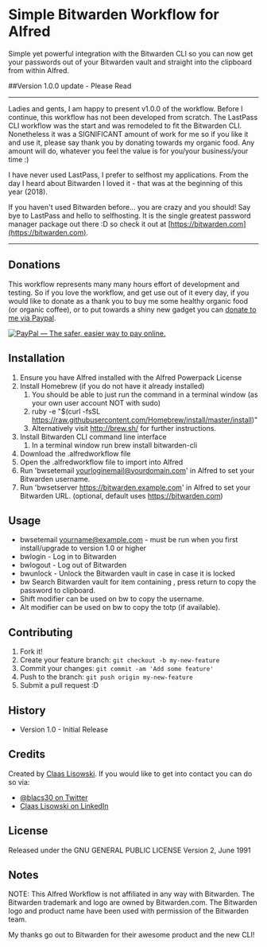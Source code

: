 # Simple Bitwarden Workflow for Alfred

Simple yet powerful integration with the Bitwarden CLI so you can now get your passwords out of your Bitwarden vault and straight into the clipboard from within Alfred.

##Version 1.0.0 update - Please Read

-----

Ladies and gents, I am happy to present v1.0.0 of the workflow. Before I continue, this workflow has not been developed from scratch. The LastPass CLI workflow was the start and was remodeled to fit the Bitwarden CLI. Nonetheless it was a SIGNIFICANT amount of work for me so if you like it and use it, please say thank you by donating towards my organic food. Any amount will do, whatever you feel the value is for you/your business/your time :)

I have never used LastPass, I prefer to selfhost my applications. From the day I heard about Bitwarden I loved it - that was at the beginning of this year (2018).

If you haven't used Bitwarden before... you are crazy and you should! Say bye to LastPass and hello to selfhosting. It is the single greatest password manager package out there :D so check it out at [https://bitwarden.com](https://bitwarden.com).

-----

## Donations
This workflow represents many many hours effort of development and testing. So if you love the workflow, and get use out of it every day, if you would like to donate as a thank you to buy me some healthy organic food (or organic coffee), or to put towards a shiny new gadget you can [donate to me via Paypal](https://www.paypal.com/cgi-bin/webscr?cmd=_s-xclick&hosted_button_id=K7BXYQ3SQ76J6). 

<a href="https://www.paypal.com/cgi-bin/webscr?cmd=_s-xclick&hosted_button_id=K7BXYQ3SQ76J6" target="_blank"><img src="https://www.paypalobjects.com/en_US/i/btn/btn_donate_SM.gif" border="0" alt="PayPal — The safer, easier way to pay online."></a>


## Installation

1. Ensure you have Alfred installed with the Alfred Powerpack License
3. Install Homebrew (if you do not have it already installed)
	1. You should be able to just run the command in a terminal window (as your own user account NOT with sudo)
	2. ruby -e "$(curl -fsSL https://raw.githubusercontent.com/Homebrew/install/master/install)"
	3. Alternatively visit http://brew.sh/ for further instructions.
4. Install Bitwarden CLI command line interface
	1. In a terminal window run
		brew install bitwarden-cli
5. Download the .alfredworkflow file
6. Open the .alfredworkflow file to import into Alfred
7. Run 'bwsetemail yourloginemail@yourdomain.com' in Alfred to set your Bitwarden username.
8. Run 'bwsetserver https://bitwarden.example.com' in Alfred to set your Bitwarden URL. (optional, default uses https://bitwarden.com)

## Usage

* bwsetemail yourname@example.com - must be run when you first install/upgrade to version 1.0 or higher
* bwlogin - Log in to Bitwarden
* bwlogout - Log out of Bitwarden
* bwunlock - Unlock the Bitwarden vault in case in case it is locked
* bw <query> Search Bitwarden vault for item containing <query>, press return to copy the password to clipboard.
* Shift modifier can be used on bw <query> to copy the username.
* Alt modifier can be used on bw <query> to copy the totp (if available).

## Contributing

1. Fork it!
2. Create your feature branch: `git checkout -b my-new-feature`
3. Commit your changes: `git commit -am 'Add some feature'`
4. Push to the branch: `git push origin my-new-feature`
5. Submit a pull request :D

## History

* Version 1.0 - Initial Release

## Credits

Created by [Claas Lisowski](https://lisowski-development.com). If you would like to get into contact you can do so via:
* [@blacs30 on Twitter](http://twitter.com/blacs30)
* [Claas Lisowski on LinkedIn](https://www.linkedin.com/in/claas-fridtjof-lisowski-558220b7/)

## License

Released under the GNU GENERAL PUBLIC LICENSE Version 2, June 1991

## Notes
NOTE: This Alfred Workflow is not affiliated in any way with Bitwarden. The Bitwarden trademark and logo are owned by Bitwarden.com. The Bitwarden logo and product name have been used with permission of the Bitwarden team.

My thanks go out to Bitwarden for their awesome product and the new CLI!
